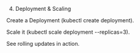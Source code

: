 4. Deployment & Scaling

Create a Deployment (kubectl create deployment).

Scale it (kubectl scale deployment --replicas=3).

See rolling updates in action.